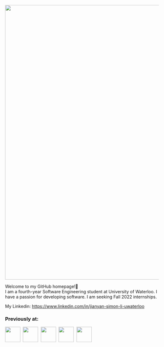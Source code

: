 <img src="https://user-images.githubusercontent.com/40646603/132132765-857c7f05-fef8-42f8-8165-e20e7e2b2599.png" width="900">

Welcome to my GitHub homepage!👋   
I am a fourth-year Software Engineering student at University of Waterloo. I have a passion for developing software. I am seeking Fall 2022 internships.

My Linkedin: https://www.linkedin.com/in/jianyan-simon-li-uwaterloo

### Previously at: 
<kbd>
  <img src="https://user-images.githubusercontent.com/40646603/166162353-9587c8ee-77ae-4500-8bf9-e426fb6a55a4.png" height="50">
</kbd>
<kbd>
  <img src="https://user-images.githubusercontent.com/40646603/132131802-882d7182-91f2-492a-ad1d-fb69ebbdc18a.png" height="50">
</kbd>
<kbd>
  <img src="https://user-images.githubusercontent.com/40646603/132131825-02ade53c-d6d5-41cd-8c88-275b52fefbf4.png" height="50">
</kbd>
<kbd>
  <img src="https://user-images.githubusercontent.com/40646603/132131874-219c4d8d-a766-4782-b3f7-ada005ab4d49.png" height="50">
</kbd>
<kbd>
  <img src="https://user-images.githubusercontent.com/40646603/132131845-cd9a08dd-7500-456a-bd61-1696bfb44c45.png" height="50">
</kbd>

